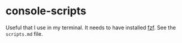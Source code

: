 # console-scripts

Useful that I use in my terminal. It needs to have installed [fzf](https://github.com/junegunn/fzf). See the `scripts.md` file.
